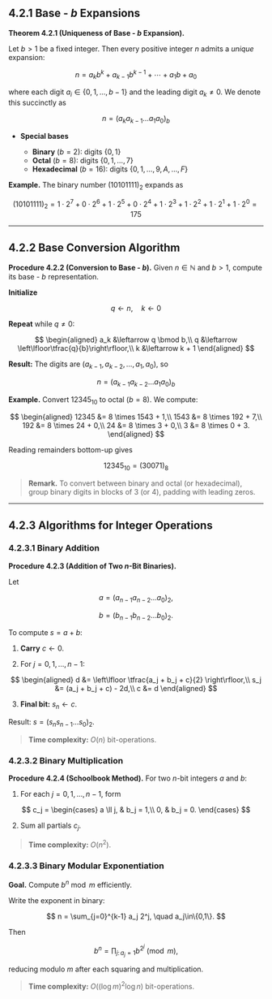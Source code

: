 ## 4.2.1 Base - $b$ Expansions

**Theorem 4.2.1 (Uniqueness of Base - $b$ Expansion).**

Let $b>1$ be a fixed integer. Then every positive integer $n$ admits a *unique* expansion:

$$
 n = a_k b^k + a_{k-1} b^{k-1} + \cdots + a_1 b + a_0
$$

where each digit $a_i \in \{0,1,\dots,b-1\}$ and the leading digit $a_k \neq 0$. We denote this succinctly as

$$
 n = (a_k a_{k-1} \dots a_1 a_0)_b
$$

* **Special bases**

  * **Binary** ($b=2$): digits $\{0,1\}$
  * **Octal** ($b=8$): digits $\{0,1,\dots,7\}$
  * **Hexadecimal** ($b=16$): digits $\{0,1,\dots,9,A,\dots,F\}$

**Example.** The binary number $(10101111)_2$ expands as

$$
 (10101111)_2 = 1\cdot2^7 + 0\cdot2^6 + 1\cdot2^5 + 0\cdot2^4 + 1\cdot2^3 + 1\cdot2^2 + 1\cdot2^1 + 1\cdot2^0 = 175
$$

---

## 4.2.2 Base Conversion Algorithm

**Procedure 4.2.2 (Conversion to Base - $b$).** Given $n\in\mathbb{N}$ and $b>1$, compute its base - $b$ representation.

**Initialize**

$$
q \leftarrow n,
\quad k \leftarrow 0
$$

**Repeat** while $q \neq 0$:

$$
\begin{aligned}
a_k &\leftarrow q \bmod b,\\
q   &\leftarrow \left\lfloor\tfrac{q}{b}\right\rfloor,\\
k   &\leftarrow k + 1
\end{aligned}
$$

**Result:** The digits are $(a_{k-1},a_{k-2},\dots,a_1,a_0)$, so

$$
n = (a_{k-1} a_{k-2} \dots a_1 a_0)_b
$$

**Example.** Convert $12345_{10}$ to octal ($b=8$). We compute:

$$
\begin{aligned}
12345 &= 8 \times 1543 + 1,\\
1543  &= 8 \times 192  + 7,\\
192   &= 8 \times 24   + 0,\\
24    &= 8 \times 3    + 0,\\
3     &= 8 \times 0    + 3.
\end{aligned}
$$

Reading remainders bottom-up gives

$$
12345_{10} = (30071)_8
$$

> **Remark.** To convert between binary and octal (or hexadecimal), group binary digits in blocks of 3 (or 4), padding with leading zeros.

---

## 4.2.3 Algorithms for Integer Operations

### 4.2.3.1 Binary Addition

**Procedure 4.2.3 (Addition of Two $n$-Bit Binaries).**

Let


$$
a = (a_{n-1} a_{n-2} \dots a_0)_2, 
$$

$$
b = (b_{n-1} b_{n-2} \dots b_0)_2.
$$


To compute $s = a + b$:

1. **Carry** $c \leftarrow 0$.

2. For $j = 0,1,\dots,n-1$:

$$
\begin{aligned}
d   &= \left\lfloor \tfrac{a_j + b_j + c}{2} \right\rfloor,\\
s_j &= (a_j + b_j + c) - 2d,\\
c   &= d
\end{aligned}
$$

3. **Final bit:** $s_n \leftarrow c$.

Result: $s = (s_n s_{n-1}\dots s_0)_2$.

> **Time complexity:** $O(n)$ bit-operations.

### 4.2.3.2 Binary Multiplication

**Procedure 4.2.4 (Schoolbook Method).** For two $n$-bit integers $a$ and $b$:

1. For each $j=0,1,\dots,n-1$, form

$$
c_j = \begin{cases}
 a \ll j, & b_j = 1,\\
 0,        & b_j = 0.
\end{cases}
$$

2. Sum all partials $c_j$.

> **Time complexity:** $O(n^2)$.

### 4.2.3.3 Binary Modular Exponentiation

**Goal.** Compute $b^n \bmod m$ efficiently.

Write the exponent in binary:

$$
 n = \sum_{j=0}^{k-1} a_j 2^j,
 \quad a_j\in\{0,1\}.
$$

Then

$$
 b^n = \prod_{j:\,a_j=1} b^{2^j} \pmod{m},
$$

reducing modulo $m$ after each squaring and multiplication.

> **Time complexity:** $O((\log m)^2 \log n)$ bit-operations.
